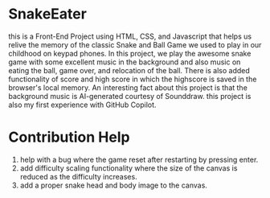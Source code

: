 # SnakeEater
this is a Front-End Project using HTML, CSS, and Javascript that helps us relive the memory of the classic Snake and Ball Game we used to play in our childhood on keypad phones.
In this project, we play the awesome snake game with some excellent music in the background and also music on eating the ball, game over, and relocation of the ball. There is also added functionality of  score and high score in which the highscore is saved in the browser's local memory.
An interesting fact about this project is that the background music is AI-generated courtesy of Sounddraw.
this project is also my first experience with GitHub Copilot.


# Contribution Help 
1. help with a bug where the game reset after restarting by pressing enter.
2. add difficulty scaling functionality where the size of the canvas is reduced as the difficulty increases.
3. add a proper snake head and body image to the canvas.

